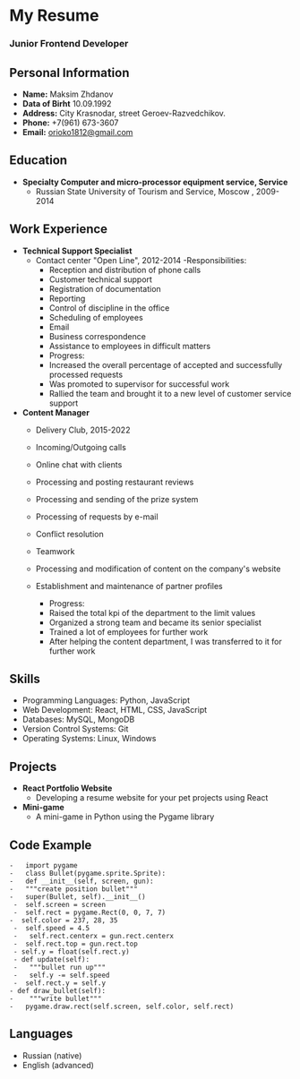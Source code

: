 # My Resume
### Junior Frontend Developer

## Personal Information
- **Name:** Maksim Zhdanov
- **Data of Birht** 10.09.1992
- **Address:** City Krasnodar, street Geroev-Razvedchikov.
- **Phone:** +7(961) 673-3607
- **Email:** orioko1812@gmail.com

## Education
- **Specialty Computer and micro-processor equipment service, Service**
  - Russian State University of Tourism and Service, Moscow , 2009-2014

## Work Experience
- **Technical Support Specialist**
  - Contact center "Open Line", 2012-2014
    -Responsibilities: 
    - Reception and distribution of phone calls
	- Customer technical support
	- Registration of documentation
	- Reporting
	- Control of discipline in the office
	- Scheduling of employees
	- Email
	- Business correspondence
	- Assistance to employees in difficult matters 
	- Progress: 
	- Increased the overall percentage of accepted and successfully processed requests
	- Was promoted to supervisor for successful work
	- Rallied the team and brought it to a new level of customer service support
- **Content Manager**
  - Delivery Club, 2015-2022
  - Incoming/Outgoing calls 
  - Online chat with clients
  - Processing and posting restaurant reviews
  - Processing and sending of the prize system
  - Processing of requests by e-mail
  - Conflict resolution
  - Teamwork
  - Processing and modification of content on the company's website
  - Establishment and maintenance of partner profiles 

	- Progress:
	- Raised the total kpi of the department to the limit values
	- Organized a strong team and became its senior specialist
	- Trained a lot of employees for further work
	- After helping the content department, I was transferred to it for further work

## Skills
- Programming Languages: Python, JavaScript
- Web Development: React, HTML, CSS, JavaScript
- Databases: MySQL, MongoDB
- Version Control Systems: Git
- Operating Systems: Linux, Windows

## Projects
- **React Portfolio Website**
  - Developing a resume website for your pet projects using React
- **Mini-game**
  - A mini-game in Python using the Pygame library
  
## **Code Example**
	-	import pygame
	-   class Bullet(pygame.sprite.Sprite):
    -   def __init__(self, screen, gun):
    -   """create position bullet"""
    -   super(Bullet, self).__init__()
     -  self.screen = screen
     -  self.rect = pygame.Rect(0, 0, 7, 7)
    -  self.color = 237, 28, 35
     -  self.speed = 4.5
     -   self.rect.centerx = gun.rect.centerx
     -  self.rect.top = gun.rect.top
     - self.y = float(self.rect.y)
     - def update(self):
     -   """bullet run up"""
     -   self.y -= self.speed
     -  self.rect.y = self.y
    - def draw_bullet(self):
    -    """write bullet"""
    -   pygame.draw.rect(self.screen, self.color, self.rect)

## Languages
- Russian (native)
- English (advanced)
  
